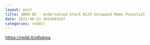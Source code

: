 ```yaml
--- 
layout: post 
title: $WEN DD - Undervalued Stock With Untapped Meme Potential 
date: 2021-06-23 1624493247 
categories: reddit 
--- 
```

https://redd.it/o6pbpa